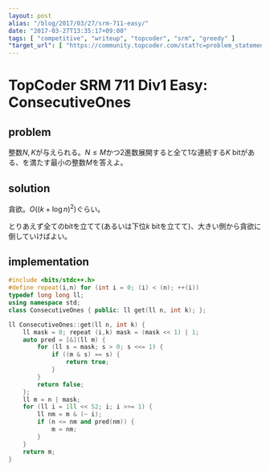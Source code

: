 ```yaml
---
layout: post
alias: "/blog/2017/03/27/srm-711-easy/"
date: "2017-03-27T13:35:17+09:00"
tags: [ "competitive", "writeup", "topcoder", "srm", "greedy" ]
"target_url": [ "https://community.topcoder.com/stat?c=problem_statement&pm=14558" ]
---
```


# TopCoder SRM 711 Div1 Easy: ConsecutiveOnes

## problem

整数$N, K$が与えられる。$N \le M$かつ$2$進数展開すると全て$1$な連続する$K$ bitがある、を満たす最小の整数$M$を答えよ。

## solution

貪欲。$O((k + \log n)^2)$ぐらい。

とりあえず全てのbitを立てて(あるいは下位$k$ bitを立てて)、大きい側から貪欲に倒していけばよい。

## implementation

``` c++
#include <bits/stdc++.h>
#define repeat(i,n) for (int i = 0; (i) < (n); ++(i))
typedef long long ll;
using namespace std;
class ConsecutiveOnes { public: ll get(ll n, int k); };

ll ConsecutiveOnes::get(ll n, int k) {
    ll mask = 0; repeat (i,k) mask = (mask << 1) | 1;
    auto pred = [&](ll m) {
        for (ll s = mask; s > 0; s <<= 1) {
            if ((m & s) == s) {
                return true;
            }
        }
        return false;
    };
    ll m = n | mask;
    for (ll i = 1ll << 52; i; i >>= 1) {
        ll nm = m & (~ i);
        if (n <= nm and pred(nm)) {
            m = nm;
        }
    }
    return m;
}
```
